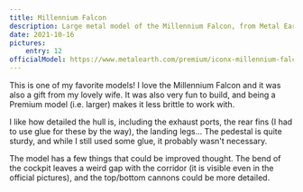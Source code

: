 ```yaml
---
title: Millennium Falcon
description: Large metal model of the Millennium Falcon, from Metal Earth Premium Series
date: 2021-10-16
pictures:
    entry: 12
officialModel: https://www.metalearth.com/premium/iconx-millennium-falcon
---
```


This is one of my favorite models! I love the Millennium Falcon and it was also a gift from my lovely wife. It was also
very fun to build, and being a Premium model (i.e. larger) makes it less brittle to work with.

I like how detailed the hull is, including the exhaust ports, the rear fins (I had to use glue for these by the way),
the landing legs... The pedestal is quite sturdy, and while I still used some glue, it probably wasn't necessary.

The model has a few things that could be improved thought. The bend of the cockpit leaves a weird gap with the corridor
(it is visible even in the official pictures), and the top/bottom cannons could be more detailed.
